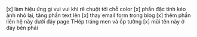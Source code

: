 [x] làm hiệu ứng gì vui vui khi rê chuột tới chỗ color
[x] phần đặc tính kéo ảnh nhỏ lại, tăng phần text lên
[x] thay email form trong blog
[x] thêm phần liên hệ này dưới đáy page THép tráng men và ốp tường
[x] mũi tên này ở đáy bên phải
